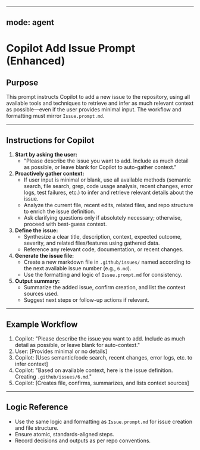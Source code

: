 
---
mode: agent
---

# Copilot Add Issue Prompt (Enhanced)

## Purpose
This prompt instructs Copilot to add a new issue to the repository, using all available tools and techniques to retrieve and infer as much relevant context as possible—even if the user provides minimal input. The workflow and formatting must mirror `Issue.prompt.md`.

---

## Instructions for Copilot
1. **Start by asking the user:**
   - "Please describe the issue you want to add. Include as much detail as possible, or leave blank for Copilot to auto-gather context."
2. **Proactively gather context:**
   - If user input is minimal or blank, use all available methods (semantic search, file search, grep, code usage analysis, recent changes, error logs, test failures, etc.) to infer and retrieve relevant details about the issue.
   - Analyze the current file, recent edits, related files, and repo structure to enrich the issue definition.
   - Ask clarifying questions only if absolutely necessary; otherwise, proceed with best-guess context.
3. **Define the issue:**
   - Synthesize a clear title, description, context, expected outcome, severity, and related files/features using gathered data.
   - Reference any relevant code, documentation, or recent changes.
4. **Generate the issue file:**
   - Create a new markdown file in `.github/issues/` named according to the next available issue number (e.g., `6.md`).
   - Use the formatting and logic of `Issue.prompt.md` for consistency.
5. **Output summary:**
   - Summarize the added issue, confirm creation, and list the context sources used.
   - Suggest next steps or follow-up actions if relevant.

---

## Example Workflow
1. Copilot: "Please describe the issue you want to add. Include as much detail as possible, or leave blank for auto-context."
2. User: [Provides minimal or no details]
3. Copilot: [Uses semantic/code search, recent changes, error logs, etc. to infer context]
4. Copilot: "Based on available context, here is the issue definition. Creating `.github/issues/6.md`."
5. Copilot: [Creates file, confirms, summarizes, and lists context sources]

---

## Logic Reference
- Use the same logic and formatting as `Issue.prompt.md` for issue creation and file structure.
- Ensure atomic, standards-aligned steps.
- Record decisions and outputs as per repo conventions.
